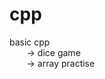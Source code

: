 # cpp
basic cpp \
&nbsp;&nbsp;&nbsp;&nbsp;&nbsp;&nbsp; -> dice game \
&nbsp;&nbsp;&nbsp;&nbsp;&nbsp;&nbsp; -> array practise
